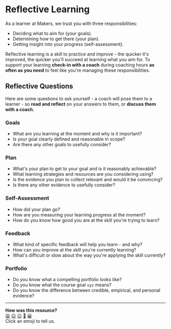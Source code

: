 # Reflective Learning

As a learner at Makers, we trust you with three responsibilities:

* Deciding what to aim for (your goals).
* Determining how to get there (your plan).
* Getting insight into your progress (self-assessment).

Reflective learning is a skill to practice and improve - the quicker it's improved, the quicker you'll succeed at learning what you aim for. To support your learning **check-in with a coach** during coaching hours **as often as you need** to feel like you're managing these responsibilities.

## Reflective Questions
Here are some questions to ask yourself - a coach will pose them to a learner - so **read and reflect** on your answers to them, or **discuss them with a coach**.

### Goals
- What are you learning at the moment and why is it important?
- Is your goal clearly defined and reasonable in scope?
- Are there any other goals to usefully consider?

### Plan
- What's your plan to get to your goal and is it reasonably achievable?
- What learning strategies and resources are you considering using?
- Is the evidence you plan to collect relevant and would it be convincing?
- Is there any other evidence to usefully consider?

### Self-Assessment
- How did your plan go?
- How are you measuring your learning progress at the moment?
- How do you know how good you are at the skill you're trying to learn?

### Feedback
- What kind of specific feedback will help you learn - and why?
- How can you improve at the skill you're currently learning?
- What's difficult or slow about the way you're applying the skill currently?

### Portfolio
- Do you know what a compelling portfolio looks like?
- Do you know what the course goal `xyz` means?
- Do you know the difference between credible, empirical, and personal evidence?

<!-- BEGIN GENERATED SECTION DO NOT EDIT -->

---

**How was this resource?**  
[😫](https://airtable.com/shrUJ3t7KLMqVRFKR?prefill_Repository=course&prefill_File=apprenticeship_starting_pack/self_directed_learning/resources/reflective_learning.md&prefill_Sentiment=😫) [😕](https://airtable.com/shrUJ3t7KLMqVRFKR?prefill_Repository=course&prefill_File=apprenticeship_starting_pack/self_directed_learning/resources/reflective_learning.md&prefill_Sentiment=😕) [😐](https://airtable.com/shrUJ3t7KLMqVRFKR?prefill_Repository=course&prefill_File=apprenticeship_starting_pack/self_directed_learning/resources/reflective_learning.md&prefill_Sentiment=😐) [🙂](https://airtable.com/shrUJ3t7KLMqVRFKR?prefill_Repository=course&prefill_File=apprenticeship_starting_pack/self_directed_learning/resources/reflective_learning.md&prefill_Sentiment=🙂) [😀](https://airtable.com/shrUJ3t7KLMqVRFKR?prefill_Repository=course&prefill_File=apprenticeship_starting_pack/self_directed_learning/resources/reflective_learning.md&prefill_Sentiment=😀)  
Click an emoji to tell us.

<!-- END GENERATED SECTION DO NOT EDIT -->
